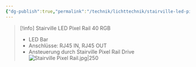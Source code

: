 ```yaml
---
{"dg-publish":true,"permalink":"/technik/lichttechnik/stairville-led-pixel-rail-40-rgb/"}
---
```


> [!info] Stairville LED Pixel Rail 40 RGB
> - LED Bar
> - Anschlüsse: RJ45 IN, RJ45 OUT
> - Ansteuerung durch Stairville Pixel Rail Drive
> ![Stairville Pixel Rail.jpg|250](/img/user/attachments/Stairville%20Pixel%20Rail.jpg)

